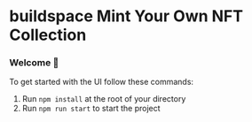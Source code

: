 # buildspace Mint Your Own NFT Collection

### **Welcome 👋**

To get started with the UI follow these commands:

1. Run `npm install` at the root of your directory
2. Run `npm run start` to start the project
